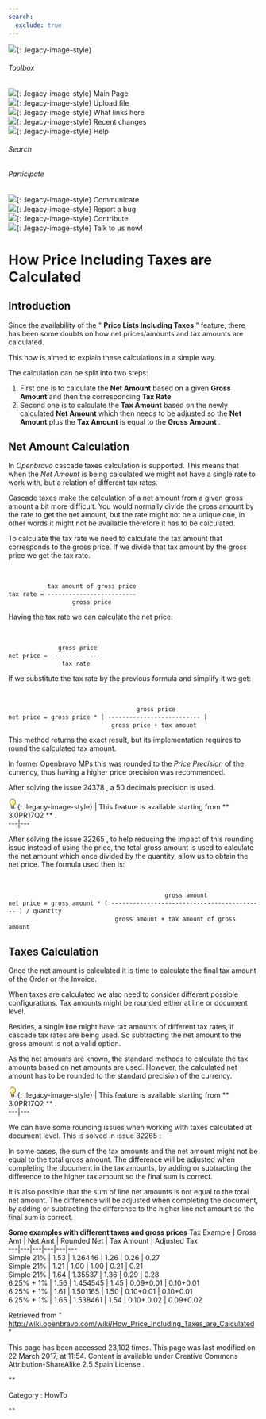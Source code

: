 ```yaml
---
search:
  exclude: true
---
```


![](skins/openbravo/images/social-blogs-sidebar-banner.png){: .legacy-image-style}

######  Toolbox

![](skins/openbravo/images/flecha1.jpg){: .legacy-image-style} Main Page  
![](skins/openbravo/images/flecha1.jpg){: .legacy-image-style} Upload file  
![](skins/openbravo/images/flecha1.jpg){: .legacy-image-style} What links here  
![](skins/openbravo/images/flecha1.jpg){: .legacy-image-style} Recent changes  
![](skins/openbravo/images/flecha1.jpg){: .legacy-image-style} Help  
  
  

######  Search

######  Participate

![](skins/openbravo/images/flecha1.jpg){: .legacy-image-style} Communicate  
![](skins/openbravo/images/flecha1.jpg){: .legacy-image-style} Report a bug  
![](skins/openbravo/images/flecha1.jpg){: .legacy-image-style} Contribute  
![](skins/openbravo/images/flecha1.jpg){: .legacy-image-style} Talk to us now!  

  

#  How Price Including Taxes are Calculated

##  Introduction

Since the availability of the " **Price Lists Including Taxes** " feature,
there has been some doubts on how net prices/amounts and tax amounts are
calculated.

This how is aimed to explain these calculations in a simple way.

The calculation can be split into two steps:

  1. First one is to calculate the **Net Amount** based on a given **Gross Amount** and then the corresponding **Tax Rate**
  2. Second one is to calculate the **Tax Amount** based on the newly calculated **Net Amount** which then needs to be adjusted so the **Net Amount** plus the **Tax Amount** is equal to the **Gross Amount** . 

##  Net Amount Calculation

In _Openbravo_ cascade taxes  calculation is supported. This means that when
the _Net Amount_ is being calculated we might not have a single rate to work
with, but a relation of different tax rates.

Cascade taxes make the calculation of a net amount from a given gross amount a
bit more difficult. You would normally divide the gross amount by the rate to
get the net amount, but the rate might not be a unique one, in other words it
might not be available therefore it has to be calculated.

To calculate the tax rate we need to calculate the tax amount that corresponds
to the gross price. If we divide that tax amount by the gross price we get the
tax rate.

` `

    
    
               tax amount of gross price
    tax rate = -------------------------
                      gross price
    

Having the tax rate we can calculate the net price:

` `

    
    
                  gross price  
    net price =  -------------
                   tax rate
    

If we substitute the tax rate by the previous formula and simplify it we get:

` `

    
    
                                        gross price
    net price = gross price * ( -------------------------- )
                                 gross price + tax amount
    

This method returns the exact result, but its implementation requires to round
the calculated tax amount.

In former Openbravo MPs this was rounded to the _Price Precision_ of the
currency, thus having a higher price precision was recommended.

After solving the issue  24378  , a 50 decimals precision is used.

![](/assets/developer-guide/etendo-classic/how-to-guides/Bulbgraph.png){: .legacy-image-style} |
This feature is available starting from ** 3.0PR17Q2  ** .  
---|---  
  
After solving the issue  32265  , to help reducing the impact of this rounding
issue instead of using the price, the total gross amount is used to calculate
the net amount which once divided by the quantity, allow us to obtain the net
price. The formula used then is:

` `

    
    
                                                gross amount 
    net price = gross amount * ( ------------------------------------------- ) / quantity
                                  gross amount + tax amount of gross amount
    

##  Taxes Calculation

Once the net amount is calculated it is time to calculate the final tax amount
of the Order or the Invoice.

When taxes are calculated we also need to consider different possible
configurations. Tax amounts might be rounded either at line or document level.

Besides, a single line might have tax amounts of different tax rates, if
cascade tax rates are being used. So subtracting the net amount to the gross
amount is not a valid option.

As the net amounts are known, the standard methods to calculate the tax
amounts based on net amounts are used. However, the calculated net amount has
to be rounded to the standard precision of the currency.

![](/assets/developer-guide/etendo-classic/how-to-guides/Bulbgraph.png){: .legacy-image-style} |
This feature is available starting from ** 3.0PR17Q2  ** .  
---|---  
  
We can have some rounding issues when working with taxes calculated at
document level. This is solved in issue  32265  :

In some cases, the sum of the tax amounts and the net amount might not be
equal to the total gross amount. The difference will be adjusted when
completing the document in the tax amounts, by adding or subtracting the
difference to the higher tax amount so the final sum is correct.

It is also possible that the sum of line net amounts is not equal to the total
net amount. The difference will be adjusted when completing the document, by
adding or subtracting the difference to the higher line net amount so the
final sum is correct.

  

**Some examples with different taxes and gross prices** Tax Example  |  Gross
Amt  |  Net Amt  |  Rounded Net  |  Tax Amount  |  Adjusted Tax  
---|---|---|---|---|---  
Simple 21%  |  1.53  |  1.26446  |  1.26  |  0.26  |  0.27  
Simple 21%  |  1.21  |  1.00  |  1.00  |  0.21  |  0.21  
Simple 21%  |  1.64  |  1.35537  |  1.36  |  0.29  |  0.28  
6.25% + 1%  |  1.56  |  1.454545  |  1.45  |  0.09+0.01  |  0.10+0.01  
6.25% + 1%  |  1.61  |  1.501165  |  1.50  |  0.10+0.01  |  0.10+0.01  
6.25% + 1%  |  1.65  |  1.538461  |  1.54  |  0.10+.0.02  |  0.09+0.02  
  
Retrieved from "
http://wiki.openbravo.com/wiki/How_Price_Including_Taxes_are_Calculated  "

This page has been accessed 23,102 times. This page was last modified on 22
March 2017, at 11:54. Content is available under  Creative Commons
Attribution-ShareAlike 2.5 Spain License  .

  
**

Category  :  HowTo

**


